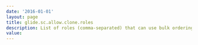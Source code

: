 ```yaml
---
date: '2016-01-01'
layout: page
title: glide.sc.allow.clone.roles
description: List of roles (comma-separated) that can use bulk ordering functionality. Blank means all users.
value:  
---
```

